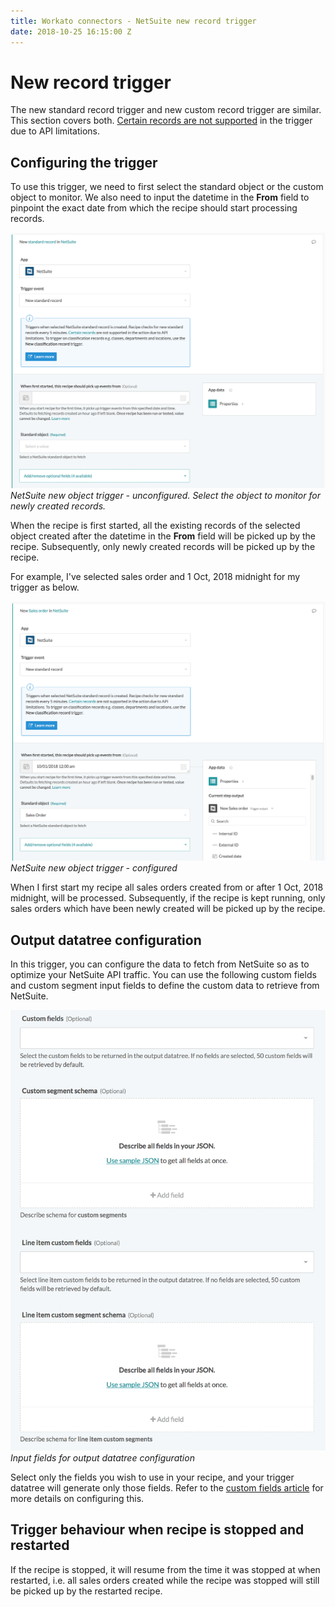 ```yaml
---
title: Workato connectors - NetSuite new record trigger
date: 2018-10-25 16:15:00 Z
---
```


# New record trigger
The new standard record trigger and new custom record trigger are similar. This section covers both. [Certain records are not supported](/connectors/netsuite.md#unsupported-records) in the trigger due to API limitations.

## Configuring the trigger
To use this trigger, we need to first select the standard object or the custom object to monitor. We also need to input the datetime in the **From** field to pinpoint the exact date from which the recipe should start processing records.

![Unconfigured NetSuite new object trigger](/assets/images/connectors/netsuite/unconfigured-netsuite-new-trigger.png)
*NetSuite new object trigger - unconfigured. Select the object to monitor for newly created records.*

When the recipe is first started, all the existing records of the selected object created after the datetime in the **From** field will be picked up by the recipe. Subsequently, only newly created records will be picked up by the recipe.

For example, I've selected sales order and 1 Oct, 2018 midnight for my trigger as below.

![Configured NetSuite new object trigger](/assets/images/connectors/netsuite/configured-netsuite-new-trigger.png)
*NetSuite new object trigger - configured*

When I first start my recipe all sales orders created from or after 1 Oct, 2018 midnight, will be processed. Subsequently, if the recipe is kept running, only sales orders which have been newly created will be picked up by the recipe.

## Output datatree configuration
In this trigger, you can configure the data to fetch from NetSuite so as to optimize your NetSuite API traffic. You can use the following custom fields and custom segment input fields to define the custom data to retrieve from NetSuite.

![Input fields for output datatree configuration](/assets/images/connectors/netsuite/output-datatree-configuration.png)
*Input fields for output datatree configuration*

Select only the fields you wish to use in your recipe, and your trigger datatree will generate only those fields. Refer to the [custom fields article](custom-fields.md) for more details on configuring this.

## Trigger behaviour when recipe is stopped and restarted
If the recipe is stopped, it will resume from the time it was stopped at when restarted, i.e. all sales orders created while the recipe was stopped will still be picked up by the restarted recipe.
